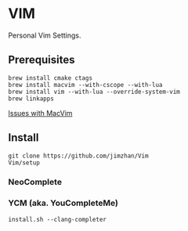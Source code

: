 VIM
===

Personal Vim Settings.

## Prerequisites

    brew install cmake ctags
    brew install macvim --with-cscope --with-lua
    brew install vim --with-lua --override-system-vim
    brew linkapps

[Issues with MacVim](https://github.com/b4winckler/macvim/wiki/Troubleshooting)


## Install

    git clone https://github.com/jimzhan/Vim
    Vim/setup


### NeoComplete

### YCM (aka. YouCompleteMe)
    install.sh --clang-completer
